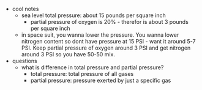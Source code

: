 
  * cool notes
    * sea level total pressure: about 15 pounds per square inch
      * partial pressure of oxygen is 20% - therefor is about 3 pounds per square inch
    * in space suit, you wanna lower the pressure. You wanna lower nitrogen content so dont have pressure at 15 PSI - want it around 5-7 PSI. Keep partial pressure of oxygen around 3 PSI and get nitrogen around 3 PSI so you have 50-50 mix.
  * questions
    * what is difference in total pressure and partial pressure?
      * total pressure: total pressure of all gases
      * partial pressure: pressure exerted by just a specific gas
